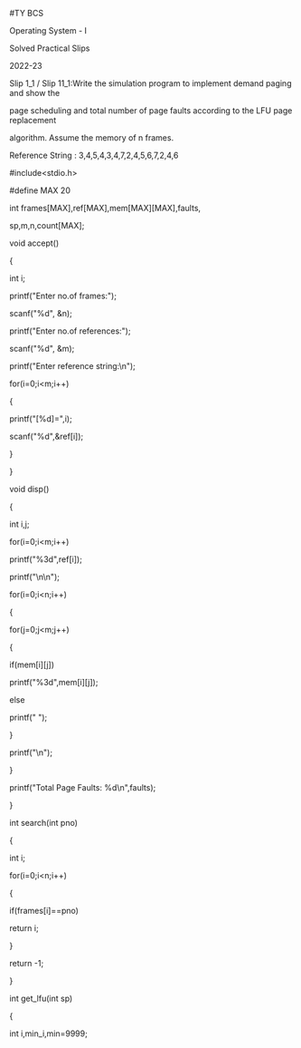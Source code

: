 #TY BCS

Operating System - I

Solved Practical Slips

2022-23

Slip 1_1 / Slip 11_1:Write the simulation program to implement demand paging and show the

page scheduling and total number of page faults according to the LFU page replacement

algorithm. Assume the memory of n frames.

Reference String : 3,4,5,4,3,4,7,2,4,5,6,7,2,4,6

#include<stdio.h>

#define MAX 20

int frames[MAX],ref[MAX],mem[MAX][MAX],faults,

sp,m,n,count[MAX];

void accept()

{

int i;

printf("Enter no.of frames:");

scanf("%d", &n);

printf("Enter no.of references:");

scanf("%d", &m);

printf("Enter reference string:\n");

for(i=0;i<m;i++)

{

printf("[%d]=",i);

scanf("%d",&ref[i]);

}

}

void disp()

{

int i,j;

for(i=0;i<m;i++)

printf("%3d",ref[i]);

printf("\n\n");

for(i=0;i<n;i++)

 {

for(j=0;j<m;j++)

{

if(mem[i][j])

printf("%3d",mem[i][j]);

else

printf(" ");

}

printf("\n");

}

printf("Total Page Faults: %d\n",faults);

}

int search(int pno)

{

int i;

for(i=0;i<n;i++)

{

if(frames[i]==pno)

return i;

}

return -1;

}

int get_lfu(int sp)

{

int i,min_i,min=9999;
